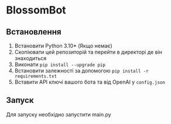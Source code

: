 <h1>BlossomBot</h1>

<h2>Встановлення</h2>
<ol>
  <li>Встановити Python 3.10* (Якщо немає)</li>
  <li>Скопіювати цей репозиторій та перейти в директорі де він знаходиться</li>
  <li>Виконати <code>pip install --upgrade pip</code></li>
  <li>Встановити залежності за допомогою <code>pip install -r requirements.txt</code></li>
  <li>Вставити API ключі вашого бота та від OpenAI у <code>config.json</code></li>
</ol>
<h2>Запуск</h2>
<span>Для запуску необхідно запустити main.py</span>
